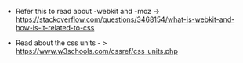 - Refer this to read about -webkit and -moz -> https://stackoverflow.com/questions/3468154/what-is-webkit-and-how-is-it-related-to-css

- Read about the css units - > https://www.w3schools.com/cssref/css_units.php
